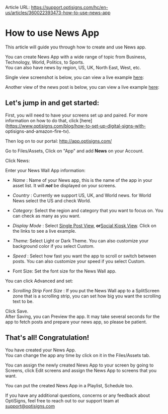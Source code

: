 Article URL: https://support.optisigns.com/hc/en-us/articles/360022393473-how-to-use-news-app

# How to use News App

This article will guide you through how to create and use News app.

You can create News App with a wide range of topic from Business, Technology,
World, Politics, to Sports.  
You can also have news by region, US, UK, North East, West, etc.

Single view screenshot is below, you can view a live example
[here](https://social-player.optisigns.com/news/?asset_id=xh1sml3430o20997e):

Another view of the news post is below, you can view a live example
[here](https://social-player.optisigns.com/news/?asset_id=jp6ibnvvy42bvxlp9):

## **Let's jump in and get started:**

First, you will need to have your screens set up and paired. For more
information on how to do that, click
[here](https://www.optisigns.com/blog/how-to-set-up-digital-signs-with-
optisigns-and-amazon-fire-tv).

Then log on to our portal: <http://app.optisigns.com/>

Go to Files/Assets, Click on "App" and add **News** on your Account.

Click News:

Enter your News Wall App information:

  * _Name_ : Name of your News app, this is the name of the app in your asset list. It will _**not**_ be displayed on your screens.

  * _Country_ : Currently we support US, UK, and World news. for World News select the US and check World.

  * _Category:_ Select the region and category that you want to focus on. You can check as many as you want.

  * _Display Mode_ : Select [Single Post View](https://social-player.optisigns.com/news/?asset_id=jp6ibnvvy42bvxlp9), **or**[Social Kiosk View](https://social-player.optisigns.com/news/?asset_id=xh1sml3430o20997e). Click on the links to see a live example.

  * _Theme:_ Select Light or Dark Theme. You can also customize your background color if you select Custom.

  * _Speed_ : Select how fast you want the app to scroll or switch between posts. You can also customize your speed if you select Custom.

  * Font Size: Set the font size for the News Wall app.

You can click Advanced and set:

  * _Scrolling Strip Font Size_ : If you put the News Wall app to a SplitScreen zone that is a scrolling strip, you can set how big you want the scrolling text to be.

Click Save.  
After Saving, you can Preview the app. It may take several seconds for the app
to fetch posts and prepare your news app, so please be patient.  
  

## **That's all! Congratulation!**

You have created your News App.  
You can change the app any time by click on it in the Files/Assets tab.

You can assign the newly created News App to your screen by going to Screens,
click Edit screens and assign the News App to screens that you want.

You can put the created News App in a Playlist, Schedule too.

If you have any additional questions, concerns or any feedback about
OptiSigns, feel free to reach out to our support team at
[support@optisigns.com](mailto:support@optisigns.com)

